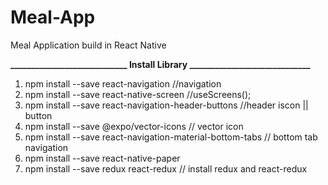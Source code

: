 # Meal-App
Meal Application build in React Native 

****____________________________ Install Library _____________________________****
1. npm install --save react-navigation //navigation
2. npm install --save react-native-screen //useScreens();
3. npm install --save react-navigation-header-buttons //header iscon || button
4. npm install --save @expo/vector-icons // vector icon
5. npm install --save react-navigation-material-bottom-tabs // bottom tab navigation
6. npm install --save react-native-paper
7. npm install --save redux react-redux // install redux and react-redux
